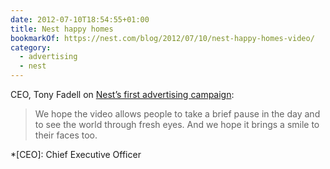 ```yaml
---
date: 2012-07-10T18:54:55+01:00
title: Nest happy homes
bookmarkOf: https://nest.com/blog/2012/07/10/nest-happy-homes-video/
category:
  - advertising
  - nest
---
```


CEO, Tony Fadell on [Nest’s first advertising campaign][1]:

> We hope the video allows people to take a brief pause in the day and to see the world through fresh eyes. And we hope it brings a smile to their faces too.

[1]: https://www.fastcompany.com/1681089/smart-thermostat-nest-looks-for-happy-homes-in-its-first-ad-campaign

*[CEO]: Chief Executive Officer
